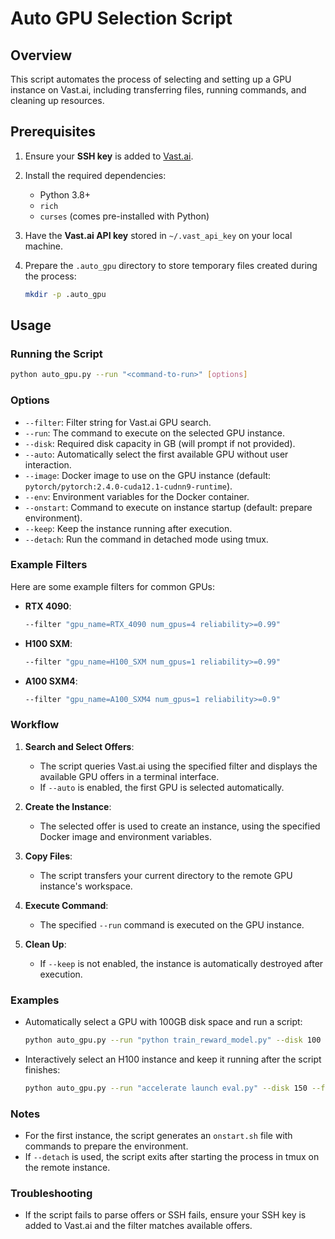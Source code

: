 # Auto GPU Selection Script

## Overview
This script automates the process of selecting and setting up a GPU instance on Vast.ai, including transferring files, running commands, and cleaning up resources.

## Prerequisites
1. Ensure your **SSH key** is added to [Vast.ai](https://vast.ai).
2. Install the required dependencies:
   - Python 3.8+
   - `rich`
   - `curses` (comes pre-installed with Python)

3. Have the **Vast.ai API key** stored in `~/.vast_api_key` on your local machine.

4. Prepare the `.auto_gpu` directory to store temporary files created during the process:
   ```bash
   mkdir -p .auto_gpu
   ```

## Usage

### Running the Script
```bash
python auto_gpu.py --run "<command-to-run>" [options]
```

### Options
- `--filter`: Filter string for Vast.ai GPU search.
- `--run`: The command to execute on the selected GPU instance.
- `--disk`: Required disk capacity in GB (will prompt if not provided).
- `--auto`: Automatically select the first available GPU without user interaction.
- `--image`: Docker image to use on the GPU instance (default: `pytorch/pytorch:2.4.0-cuda12.1-cudnn9-runtime`).
- `--env`: Environment variables for the Docker container.
- `--onstart`: Command to execute on instance startup (default: prepare environment).
- `--keep`: Keep the instance running after execution.
- `--detach`: Run the command in detached mode using tmux.

### Example Filters
Here are some example filters for common GPUs:

- **RTX 4090**:
  ```bash
  --filter "gpu_name=RTX_4090 num_gpus=4 reliability>=0.99"
  ```
- **H100 SXM**:
  ```bash
  --filter "gpu_name=H100_SXM num_gpus=1 reliability>=0.99"
  ```
- **A100 SXM4**:
  ```bash
  --filter "gpu_name=A100_SXM4 num_gpus=1 reliability>=0.9"
  ```

### Workflow
1. **Search and Select Offers**:
   - The script queries Vast.ai using the specified filter and displays the available GPU offers in a terminal interface.
   - If `--auto` is enabled, the first GPU is selected automatically.

2. **Create the Instance**:
   - The selected offer is used to create an instance, using the specified Docker image and environment variables.

3. **Copy Files**:
   - The script transfers your current directory to the remote GPU instance's workspace.

4. **Execute Command**:
   - The specified `--run` command is executed on the GPU instance.

5. **Clean Up**:
   - If `--keep` is not enabled, the instance is automatically destroyed after execution.

### Examples
- Automatically select a GPU with 100GB disk space and run a script:
  ```bash
  python auto_gpu.py --run "python train_reward_model.py" --disk 100 --auto
  ```

- Interactively select an H100 instance and keep it running after the script finishes:
  ```bash
  python auto_gpu.py --run "accelerate launch eval.py" --disk 150 --filter "gpu_name=H100_SXM" --keep
  ```

### Notes
- For the first instance, the script generates an `onstart.sh` file with commands to prepare the environment.
- If `--detach` is used, the script exits after starting the process in tmux on the remote instance.

### Troubleshooting
- If the script fails to parse offers or SSH fails, ensure your SSH key is added to Vast.ai and the filter matches available offers.

